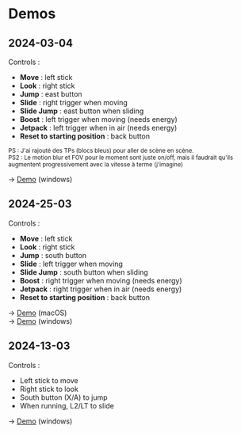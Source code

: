 # Demos

## 2024-03-04
Controls :
- **Move** : left stick
- **Look** : right stick
- **Jump** : east button
- **Slide** : right trigger when moving
- **Slide Jump** : east button when sliding
- **Boost** : left trigger when moving (needs energy)
- **Jetpack** : left trigger when in air (needs energy)
- **Reset to starting position** : back button

<p><sub>
PS : J'ai rajouté des TPs (blocs bleus) pour aller de scène en scène.<br>
PS2 : Le motion blur et FOV pour le moment sont juste on/off, mais il faudrait qu'ils augmentent progressivement avec la vitesse à terme (j'imagine)
</sub></p>

→ [Demo](./2024-03-04-demo-mouvements-winOS.zip) (windows)

## 2024-25-03
Controls :
- **Move** : left stick
- **Look** : right stick
- **Jump** : south button
- **Slide** : left trigger when moving
- **Slide Jump** : south button when sliding
- **Boost** : right trigger when moving (needs energy)
- **Jetpack** : right trigger when in air (needs energy)
- **Reset to starting position** : back button

→ [Demo](./2024-25-03-demo-mouvements-macOS.zip) (macOS)<br>
→ [Demo](./2024-25-03-demo-mouvements-winOS.zip) (windows)

## 2024-13-03
Controls :
- Left stick to move
- Right stick to look
- South button (X/A) to jump
- When running, L2/LT to slide

→ [Demo](./2024-13-03-demo-mouvements.zip) (windows)